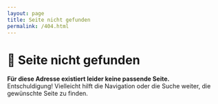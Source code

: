 ```yaml
---
layout: page
title: Seite nicht gefunden
permalink: /404.html
---
```


# 🙈 Seite nicht gefunden

__Für diese Adresse existiert leider keine passende Seite.__  
Entschuldigung! Vielleicht hilft die Navigation oder die Suche weiter, die gewünschte Seite zu finden.
